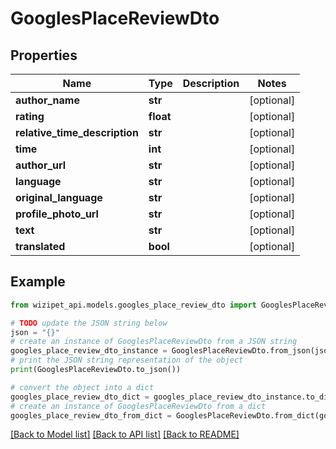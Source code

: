 # GooglesPlaceReviewDto


## Properties

Name | Type | Description | Notes
------------ | ------------- | ------------- | -------------
**author_name** | **str** |  | [optional] 
**rating** | **float** |  | [optional] 
**relative_time_description** | **str** |  | [optional] 
**time** | **int** |  | [optional] 
**author_url** | **str** |  | [optional] 
**language** | **str** |  | [optional] 
**original_language** | **str** |  | [optional] 
**profile_photo_url** | **str** |  | [optional] 
**text** | **str** |  | [optional] 
**translated** | **bool** |  | [optional] 

## Example

```python
from wizipet_api.models.googles_place_review_dto import GooglesPlaceReviewDto

# TODO update the JSON string below
json = "{}"
# create an instance of GooglesPlaceReviewDto from a JSON string
googles_place_review_dto_instance = GooglesPlaceReviewDto.from_json(json)
# print the JSON string representation of the object
print(GooglesPlaceReviewDto.to_json())

# convert the object into a dict
googles_place_review_dto_dict = googles_place_review_dto_instance.to_dict()
# create an instance of GooglesPlaceReviewDto from a dict
googles_place_review_dto_from_dict = GooglesPlaceReviewDto.from_dict(googles_place_review_dto_dict)
```
[[Back to Model list]](../README.md#documentation-for-models) [[Back to API list]](../README.md#documentation-for-api-endpoints) [[Back to README]](../README.md)


